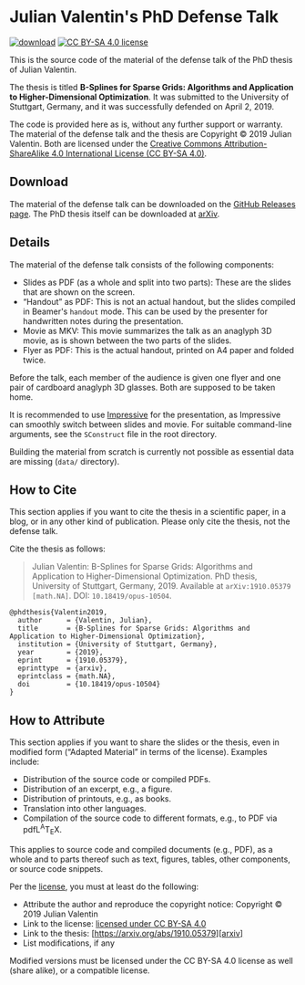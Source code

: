 # Julian Valentin's PhD Defense Talk

[![download](https://img.shields.io/badge/download-GitHub%20Releases-darkred)][gitHubReleases]
[![CC BY-SA 4.0 license](https://img.shields.io/badge/license-CC%20BY--SA%204.0-blue)][license]

This is the source code of the material of the defense talk of the PhD thesis of Julian Valentin.

The thesis is titled **B-Splines for Sparse Grids: Algorithms and Application to Higher-Dimensional Optimization**. It was submitted to the University of Stuttgart, Germany, and it was successfully defended on April 2, 2019.

The code is provided here as is, without any further support or warranty. The material of the defense talk and the thesis are Copyright © 2019 Julian Valentin. Both are licensed under the [Creative Commons Attribution-ShareAlike 4.0 International License (CC BY-SA 4.0)][license].

## Download

The material of the defense talk can be downloaded on the [GitHub Releases page][gitHubReleases]. The PhD thesis itself can be downloaded at [arXiv][arxiv].

## Details

The material of the defense talk consists of the following components:

- Slides as PDF (as a whole and split into two parts): These are the slides that are shown on the screen.
- “Handout” as PDF: This is not an actual handout, but the slides compiled in Beamer's `handout` mode. This can be used by the presenter for handwritten notes during the presentation.
- Movie as MKV: This movie summarizes the talk as an anaglyph 3D movie, as is shown between the two parts of the slides.
- Flyer as PDF: This is the actual handout, printed on A4 paper and folded twice.

Before the talk, each member of the audience is given one flyer and one pair of cardboard anaglyph 3D glasses. Both are supposed to be taken home.

It is recommended to use [Impressive](http://impressive.sourceforge.net/) for the presentation, as Impressive can smoothly switch between slides and movie. For suitable command-line arguments, see the `SConstruct` file in the root directory.

Building the material from scratch is currently not possible as essential data are missing (`data/` directory).

## How to Cite

This section applies if you want to cite the thesis in a scientific paper, in a blog, or in any other kind of publication. Please only cite the thesis, not the defense talk.

Cite the thesis as follows:

> Julian Valentin: B-Splines for Sparse Grids: Algorithms and Application to Higher-Dimensional Optimization. PhD thesis, University of Stuttgart, Germany, 2019. Available at `arXiv:1910.05379 [math.NA]`. DOI: `10.18419/opus-10504`.

```biblatex
@phdthesis{Valentin2019,
  author      = {Valentin, Julian},
  title       = {B-Splines for Sparse Grids: Algorithms and Application to Higher-Dimensional Optimization},
  institution = {University of Stuttgart, Germany},
  year        = {2019},
  eprint      = {1910.05379},
  eprinttype  = {arxiv},
  eprintclass = {math.NA},
  doi         = {10.18419/opus-10504}
}
```

## How to Attribute

This section applies if you want to share the slides or the thesis, even in modified form (“Adapted Material” in terms of the license). Examples include:

- Distribution of the source code or compiled PDFs.
- Distribution of an excerpt, e.g., a figure.
- Distribution of printouts, e.g., as books.
- Translation into other languages.
- Compilation of the source code to different formats, e.g., to PDF via pdfL<sup>A</sup>T<sub>E</sub>X.

This applies to source code and compiled documents (e.g., PDF), as a whole and to parts thereof such as text, figures, tables, other components, or source code snippets.

Per the [license][license], you must at least do the following:

- Attribute the author and reproduce the copyright notice: Copyright © 2019 Julian Valentin
- Link to the license: [licensed under CC BY-SA 4.0][license]
- Link to the thesis: [https://arxiv.org/abs/1910.05379][arxiv]
- List modifications, if any

Modified versions must be licensed under the CC BY-SA 4.0 license as well (share alike), or a compatible license.

[arxiv]: https://arxiv.org/abs/1910.05379
[gitHubReleases]: https://github.com/valentjn/defense/releases
[license]: https://creativecommons.org/licenses/by-sa/4.0/
